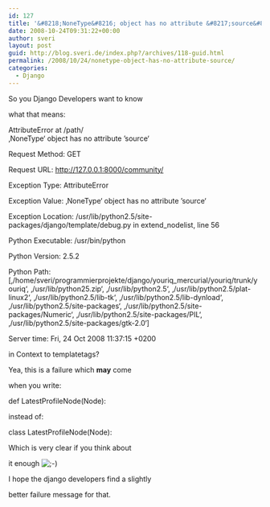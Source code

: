 ```yaml
---
id: 127
title: '&#8218;NoneType&#8216; object has no attribute &#8217;source&#8216;'
date: 2008-10-24T09:31:22+00:00
author: sveri
layout: post
guid: http://blog.sveri.de/index.php?/archives/118-guid.html
permalink: /2008/10/24/nonetype-object-has-no-attribute-source/
categories:
  - Django
---
```

So you Django Developers want to know
  
what that means:

AttributeError at /path/  
&#8218;NoneType&#8216; object has no attribute &#8217;source&#8216;

Request Method: GET
  
Request URL: http://127.0.0.1:8000/community/
  
Exception Type: AttributeError
  
Exception Value: &#8218;NoneType&#8216; object has no attribute &#8217;source&#8216;
  
Exception Location: /usr/lib/python2.5/site-packages/django/template/debug.py in extend_nodelist, line 56
  
Python Executable: /usr/bin/python
  
Python Version: 2.5.2
  
Python Path: [&#8218;/home/sveri/programmierprojekte/django/youriq_mercurial/youriq/trunk/youriq&#8216;, &#8218;/usr/lib/python25.zip&#8216;, &#8218;/usr/lib/python2.5&#8216;, &#8218;/usr/lib/python2.5/plat-linux2&#8216;, &#8218;/usr/lib/python2.5/lib-tk&#8216;, &#8218;/usr/lib/python2.5/lib-dynload&#8216;, &#8218;/usr/lib/python2.5/site-packages&#8216;, &#8218;/usr/lib/python2.5/site-packages/Numeric&#8216;, &#8218;/usr/lib/python2.5/site-packages/PIL&#8216;, &#8218;/usr/lib/python2.5/site-packages/gtk-2.0&#8216;]
  
Server time: Fri, 24 Oct 2008 11:37:15 +0200

in Context to templatetags?

Yea, this is a failure which **may** come 
  
when you write:

def LatestProfileNode(Node):

instead of:

class LatestProfileNode(Node):

Which is very clear if you think about
  
it enough <img src="http://blog.sveri.net/templates/default/img/emoticons/wink.png" alt=";-)" style="display: inline; vertical-align: bottom;" class="emoticon" />

I hope the django developers find a slightly
  
better failure message for that.